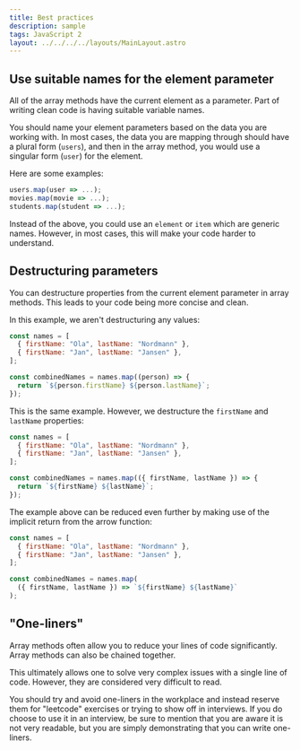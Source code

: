```yaml
---
title: Best practices
description: sample
tags: JavaScript 2
layout: ../../../../layouts/MainLayout.astro
---
```


## Use suitable names for the element parameter

All of the array methods have the current element as a parameter. Part of writing clean code is having suitable variable names.

You should name your element parameters based on the data you are working with. In most cases, the data you are mapping through should have a plural form (`users`), and then in the array method, you would use a singular form (`user`) for the element.

Here are some examples:

```js
users.map(user => ...);
movies.map(movie => ...);
students.map(student => ...);
```

Instead of the above, you could use an `element` or `item` which are generic names. However, in most cases, this will make your code harder to understand.

## Destructuring parameters

You can destructure properties from the current element parameter in array methods. This leads to your code being more concise and clean.

In this example, we aren't destructuring any values:

```js
const names = [
  { firstName: "Ola", lastName: "Nordmann" },
  { firstName: "Jan", lastName: "Jansen" },
];

const combinedNames = names.map((person) => {
  return `${person.firstName} ${person.lastName}`;
});
```

This is the same example. However, we destructure the `firstName` and `lastName` properties:

```js
const names = [
  { firstName: "Ola", lastName: "Nordmann" },
  { firstName: "Jan", lastName: "Jansen" },
];

const combinedNames = names.map(({ firstName, lastName }) => {
  return `${firstName} ${lastName}`;
});
```

The example above can be reduced even further by making use of the implicit return from the arrow function:

```js
const names = [
  { firstName: "Ola", lastName: "Nordmann" },
  { firstName: "Jan", lastName: "Jansen" },
];

const combinedNames = names.map(
  ({ firstName, lastName }) => `${firstName} ${lastName}`
);
```

## "One-liners"

Array methods often allow you to reduce your lines of code significantly. Array methods can also be chained together.

This ultimately allows one to solve very complex issues with a single line of code. However, they are considered very difficult to read.

You should try and avoid one-liners in the workplace and instead reserve them for "leetcode" exercises or trying to show off in interviews. If you do choose to use it in an interview, be sure to mention that you are aware it is not very readable, but you are simply demonstrating that you can write one-liners.
